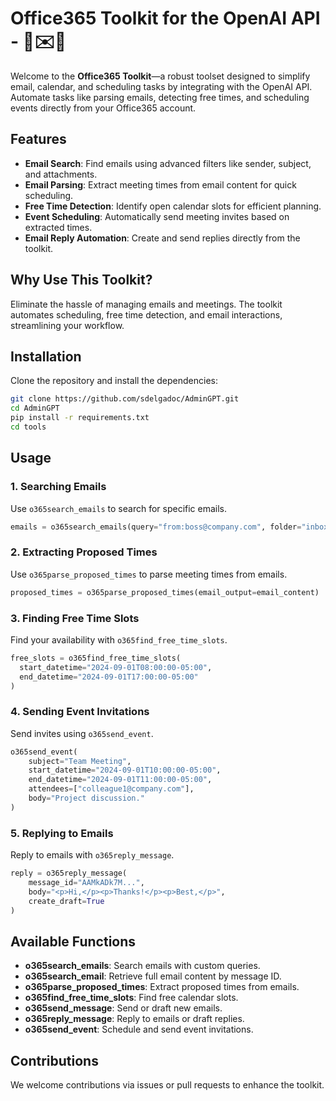 # Office365 Toolkit for the OpenAI API - 💼✉️📅

Welcome to the **Office365 Toolkit**—a robust toolset designed to simplify email, calendar, and scheduling tasks by integrating with the OpenAI API. Automate tasks like parsing emails, detecting free times, and scheduling events directly from your Office365 account.

## Features

- **Email Search**: Find emails using advanced filters like sender, subject, and attachments.
- **Email Parsing**: Extract meeting times from email content for quick scheduling.
- **Free Time Detection**: Identify open calendar slots for efficient planning.
- **Event Scheduling**: Automatically send meeting invites based on extracted times.
- **Email Reply Automation**: Create and send replies directly from the toolkit.

## Why Use This Toolkit?

Eliminate the hassle of managing emails and meetings. The toolkit automates scheduling, free time detection, and email interactions, streamlining your workflow.

## Installation

Clone the repository and install the dependencies:

```bash
git clone https://github.com/sdelgadoc/AdminGPT.git
cd AdminGPT
pip install -r requirements.txt
cd tools
```

## Usage

### 1. Searching Emails
Use `o365search_emails` to search for specific emails.

```python
emails = o365search_emails(query="from:boss@company.com", folder="inbox", max_results=5)
```

### 2. Extracting Proposed Times
Use `o365parse_proposed_times` to parse meeting times from emails.

```python
proposed_times = o365parse_proposed_times(email_output=email_content)
```

### 3. Finding Free Time Slots
Find your availability with `o365find_free_time_slots`.

```python
free_slots = o365find_free_time_slots(
  start_datetime="2024-09-01T08:00:00-05:00", 
  end_datetime="2024-09-01T17:00:00-05:00"
)
```

### 4. Sending Event Invitations
Send invites using `o365send_event`.

```python
o365send_event(
    subject="Team Meeting",
    start_datetime="2024-09-01T10:00:00-05:00",
    end_datetime="2024-09-01T11:00:00-05:00",
    attendees=["colleague1@company.com"],
    body="Project discussion."
)
```

### 5. Replying to Emails
Reply to emails with `o365reply_message`.

```python
reply = o365reply_message(
    message_id="AAMkADk7M...",
    body="<p>Hi,</p><p>Thanks!</p><p>Best,</p>",
    create_draft=True
)
```

## Available Functions

- **o365search_emails**: Search emails with custom queries.
- **o365search_email**: Retrieve full email content by message ID.
- **o365parse_proposed_times**: Extract proposed times from emails.
- **o365find_free_time_slots**: Find free calendar slots.
- **o365send_message**: Send or draft new emails.
- **o365reply_message**: Reply to emails or draft replies.
- **o365send_event**: Schedule and send event invitations.

## Contributions

We welcome contributions via issues or pull requests to enhance the toolkit.